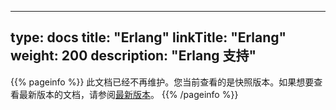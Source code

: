 
---
type: docs
title: "Erlang"
linkTitle: "Erlang"
weight: 200
description: "Erlang 支持"
---

{{% pageinfo %}} 此文档已经不再维护。您当前查看的是快照版本。如果想要查看最新版本的文档，请参阅[最新版本](../../../docs3-v2/erlang-sdk/)。
{{% /pageinfo %}}
